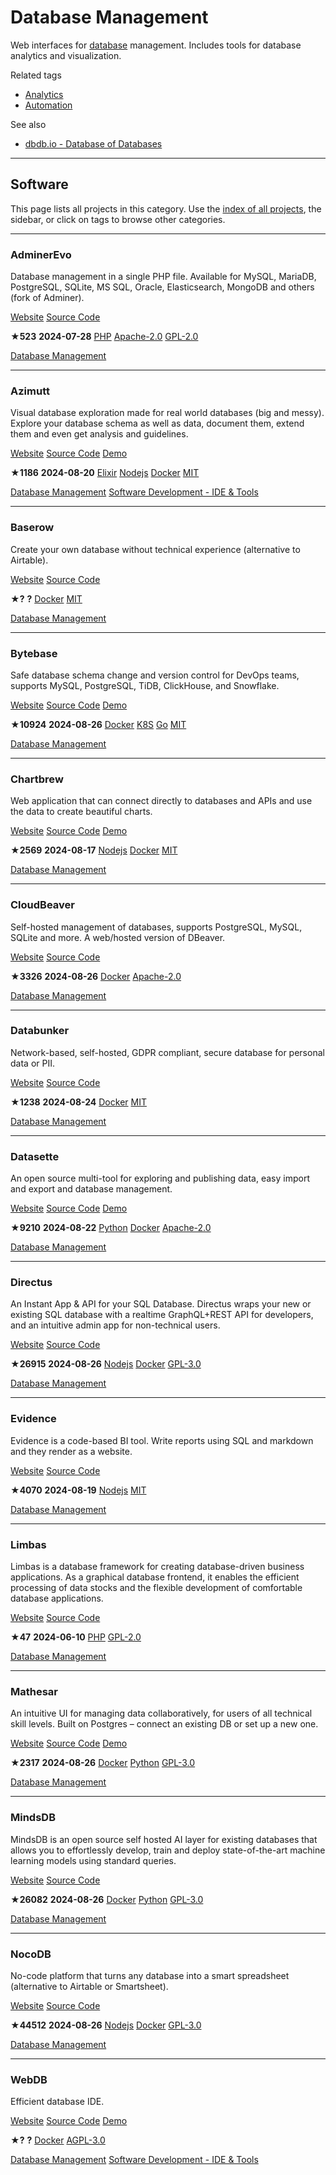 # Database Management

Web interfaces for [database](https://en.wikipedia.org/wiki/Database) management. Includes tools for database analytics and visualization.

Related tags

* [Analytics](https://awesome-selfhosted.net/tags/analytics.html)
* [Automation](https://awesome-selfhosted.net/tags/automation.html)

See also

* [dbdb.io - Database of Databases](https://dbdb.io/)

---

## Software

This page lists all projects in this category. Use the [index of all projects](https://awesome-selfhosted.net/index.html), the sidebar, or click on  tags to browse other categories.

---

### AdminerEvo

Database management in a single PHP file. Available for MySQL, MariaDB, PostgreSQL, SQLite, MS SQL, Oracle, Elasticsearch, MongoDB and others (fork of Adminer).

[ Website](https://docs.adminerevo.org/) [ Source Code](https://github.com/adminerevo/adminerevo)

**★523**  **2024-07-28** [ PHP](https://awesome-selfhosted.net/platforms/php.html) [ Apache-2.0](https://awesome-selfhosted.net/index.html#list-of-licenses) [ GPL-2.0](https://awesome-selfhosted.net/index.html#list-of-licenses)

[ Database Management](https://awesome-selfhosted.net/tags/database-management.html)

---

### Azimutt

Visual database exploration made for real world databases (big and messy). Explore your database schema as well as data, document them, extend them and even get analysis and guidelines.

[ Website](https://azimutt.app/) [ Source Code](https://github.com/azimuttapp/azimutt) [ Demo](https://azimutt.app/gallery/gospeak)

**★1186**  **2024-08-20** [ Elixir](https://awesome-selfhosted.net/platforms/elixir.html) [ Nodejs](https://awesome-selfhosted.net/platforms/nodejs.html) [ Docker](https://awesome-selfhosted.net/platforms/docker.html) [ MIT](https://awesome-selfhosted.net/index.html#list-of-licenses)

[ Database Management](https://awesome-selfhosted.net/tags/database-management.html) [ Software Development - IDE & Tools](https://awesome-selfhosted.net/tags/software-development---ide--tools.html)

---

### Baserow

Create your own database without technical experience (alternative to Airtable).

[ Website](https://baserow.io/) [ Source Code](https://gitlab.com/bramw/baserow)

**★?**  **?** [ Docker](https://awesome-selfhosted.net/platforms/docker.html) [ MIT](https://awesome-selfhosted.net/index.html#list-of-licenses)

[ Database Management](https://awesome-selfhosted.net/tags/database-management.html)

---

### Bytebase

Safe database schema change and version control for DevOps teams, supports MySQL, PostgreSQL, TiDB, ClickHouse, and Snowflake.

[ Website](https://www.bytebase.com/) [ Source Code](https://github.com/bytebase/bytebase) [ Demo](https://demo.bytebase.com/)

**★10924**  **2024-08-26** [ Docker](https://awesome-selfhosted.net/platforms/docker.html) [ K8S](https://awesome-selfhosted.net/platforms/k8s.html) [ Go](https://awesome-selfhosted.net/platforms/go.html) [ MIT](https://awesome-selfhosted.net/index.html#list-of-licenses)

[ Database Management](https://awesome-selfhosted.net/tags/database-management.html)

---

### Chartbrew

Web application that can connect directly to databases and APIs and use the data to create beautiful charts.

[ Website](https://chartbrew.com/) [ Source Code](https://github.com/chartbrew/chartbrew) [ Demo](https://app.chartbrew.com/live-demo)

**★2569**  **2024-08-17** [ Nodejs](https://awesome-selfhosted.net/platforms/nodejs.html) [ Docker](https://awesome-selfhosted.net/platforms/docker.html) [ MIT](https://awesome-selfhosted.net/index.html#list-of-licenses)

[ Database Management](https://awesome-selfhosted.net/tags/database-management.html)

---

### CloudBeaver

Self-hosted management of databases, supports PostgreSQL, MySQL, SQLite and more. A web/hosted version of DBeaver.

[ Website](https://dbeaver.com/) [ Source Code](https://github.com/dbeaver/cloudbeaver)

**★3326**  **2024-08-26** [ Docker](https://awesome-selfhosted.net/platforms/docker.html) [ Apache-2.0](https://awesome-selfhosted.net/index.html#list-of-licenses)

[ Database Management](https://awesome-selfhosted.net/tags/database-management.html)

---

### Databunker

Network-based, self-hosted, GDPR compliant, secure database for personal data or PII.

[ Website](https://databunker.org/) [ Source Code](https://github.com/securitybunker/databunker)

**★1238**  **2024-08-24** [ Docker](https://awesome-selfhosted.net/platforms/docker.html) [ MIT](https://awesome-selfhosted.net/index.html#list-of-licenses)

[ Database Management](https://awesome-selfhosted.net/tags/database-management.html)

---

### Datasette

An open source multi-tool for exploring and publishing data, easy import and export and database management.

[ Website](https://datasette.io/) [ Source Code](https://github.com/simonw/datasette) [ Demo](https://global-power-plants.datasettes.com/global-power-plants/global-power-plants)

**★9210**  **2024-08-22** [ Python](https://awesome-selfhosted.net/platforms/python.html) [ Docker](https://awesome-selfhosted.net/platforms/docker.html) [ Apache-2.0](https://awesome-selfhosted.net/index.html#list-of-licenses)

[ Database Management](https://awesome-selfhosted.net/tags/database-management.html)

---

### Directus

An Instant App & API for your SQL Database. Directus wraps your new or existing SQL database with a realtime GraphQL+REST API for developers, and an intuitive admin app for non-technical users.

[ Website](https://directus.io/) [ Source Code](https://github.com/directus/directus)

**★26915**  **2024-08-26** [ Nodejs](https://awesome-selfhosted.net/platforms/nodejs.html) [ Docker](https://awesome-selfhosted.net/platforms/docker.html) [ GPL-3.0](https://awesome-selfhosted.net/index.html#list-of-licenses)

[ Database Management](https://awesome-selfhosted.net/tags/database-management.html)

---

### Evidence

Evidence is a code-based BI tool. Write reports using SQL and markdown and they render as a website.

[ Website](https://evidence.dev/) [ Source Code](https://github.com/evidence-dev/evidence)

**★4070**  **2024-08-19** [ Nodejs](https://awesome-selfhosted.net/platforms/nodejs.html) [ MIT](https://awesome-selfhosted.net/index.html#list-of-licenses)

[ Database Management](https://awesome-selfhosted.net/tags/database-management.html)

---

### Limbas

Limbas is a database framework for creating database-driven business applications. As a graphical database frontend, it enables the efficient processing of data stocks and the flexible development of comfortable database applications.

[ Website](https://www.limbas.com/en/) [ Source Code](https://github.com/limbas/limbas)

**★47**  **2024-06-10** [ PHP](https://awesome-selfhosted.net/platforms/php.html) [ GPL-2.0](https://awesome-selfhosted.net/index.html#list-of-licenses)

[ Database Management](https://awesome-selfhosted.net/tags/database-management.html)

---

### Mathesar

An intuitive UI for managing data collaboratively, for users of all technical skill levels. Built on Postgres – connect an existing DB or set up a new one.

[ Website](https://mathesar.org/) [ Source Code](https://github.com/centerofci/mathesar) [ Demo](https://demo.mathesar.org/)

**★2317**  **2024-08-26** [ Docker](https://awesome-selfhosted.net/platforms/docker.html) [ Python](https://awesome-selfhosted.net/platforms/python.html) [ GPL-3.0](https://awesome-selfhosted.net/index.html#list-of-licenses)

[ Database Management](https://awesome-selfhosted.net/tags/database-management.html)

---

### MindsDB

MindsDB is an open source self hosted AI layer for existing databases that allows you to effortlessly develop, train and deploy state-of-the-art machine learning models using standard queries.

[ Website](https://mindsdb.com/) [ Source Code](https://github.com/mindsdb/mindsdb)

**★26082**  **2024-08-26** [ Docker](https://awesome-selfhosted.net/platforms/docker.html) [ Python](https://awesome-selfhosted.net/platforms/python.html) [ GPL-3.0](https://awesome-selfhosted.net/index.html#list-of-licenses)

[ Database Management](https://awesome-selfhosted.net/tags/database-management.html)

---

### NocoDB

No-code platform that turns any database into a smart spreadsheet (alternative to Airtable or Smartsheet).

[ Website](https://www.nocodb.com/) [ Source Code](https://github.com/nocodb/nocodb)

**★44512**  **2024-08-26** [ Nodejs](https://awesome-selfhosted.net/platforms/nodejs.html) [ Docker](https://awesome-selfhosted.net/platforms/docker.html) [ GPL-3.0](https://awesome-selfhosted.net/index.html#list-of-licenses)

[ Database Management](https://awesome-selfhosted.net/tags/database-management.html)

---

### WebDB

Efficient database IDE.

[ Website](https://webdb.app/) [ Source Code](https://gitlab.com/web-db/app) [ Demo](https://demo.webdb.app/)

**★?**  **?** [ Docker](https://awesome-selfhosted.net/platforms/docker.html) [ AGPL-3.0](https://awesome-selfhosted.net/index.html#list-of-licenses)

[ Database Management](https://awesome-selfhosted.net/tags/database-management.html) [ Software Development - IDE & Tools](https://awesome-selfhosted.net/tags/software-development---ide--tools.html)
